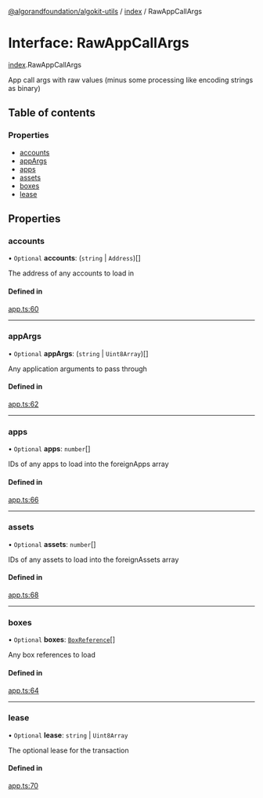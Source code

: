 [@algorandfoundation/algokit-utils](../README.md) / [index](../modules/index.md) / RawAppCallArgs

# Interface: RawAppCallArgs

[index](../modules/index.md).RawAppCallArgs

App call args with raw values (minus some processing like encoding strings as binary)

## Table of contents

### Properties

- [accounts](index.RawAppCallArgs.md#accounts)
- [appArgs](index.RawAppCallArgs.md#appargs)
- [apps](index.RawAppCallArgs.md#apps)
- [assets](index.RawAppCallArgs.md#assets)
- [boxes](index.RawAppCallArgs.md#boxes)
- [lease](index.RawAppCallArgs.md#lease)

## Properties

### accounts

• `Optional` **accounts**: (`string` \| `Address`)[]

The address of any accounts to load in

#### Defined in

[app.ts:60](https://github.com/algorandfoundation/algokit-utils-ts/blob/88a7c0f/src/app.ts#L60)

___

### appArgs

• `Optional` **appArgs**: (`string` \| `Uint8Array`)[]

Any application arguments to pass through

#### Defined in

[app.ts:62](https://github.com/algorandfoundation/algokit-utils-ts/blob/88a7c0f/src/app.ts#L62)

___

### apps

• `Optional` **apps**: `number`[]

IDs of any apps to load into the foreignApps array

#### Defined in

[app.ts:66](https://github.com/algorandfoundation/algokit-utils-ts/blob/88a7c0f/src/app.ts#L66)

___

### assets

• `Optional` **assets**: `number`[]

IDs of any assets to load into the foreignAssets array

#### Defined in

[app.ts:68](https://github.com/algorandfoundation/algokit-utils-ts/blob/88a7c0f/src/app.ts#L68)

___

### boxes

• `Optional` **boxes**: [`BoxReference`](index.BoxReference.md)[]

Any box references to load

#### Defined in

[app.ts:64](https://github.com/algorandfoundation/algokit-utils-ts/blob/88a7c0f/src/app.ts#L64)

___

### lease

• `Optional` **lease**: `string` \| `Uint8Array`

The optional lease for the transaction

#### Defined in

[app.ts:70](https://github.com/algorandfoundation/algokit-utils-ts/blob/88a7c0f/src/app.ts#L70)

